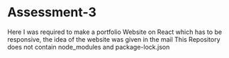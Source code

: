 # Assessment-3
Here I was required to make a portfolio Website on React which has to be responsive, the idea of the website was given in the mail
This Repository does not contain node_modules and package-lock.json

